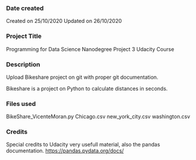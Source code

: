 ### Date created
Created on 25/10/2020
Updated on 26/10/2020

### Project Title
Programming for Data Science Nanodegree Project 3 Udacity Course 

### Description
Upload Bikeshare project on git with proper git documentation.

Bikeshare is a project on Python to calculate distances in seconds.

### Files used
BikeShare_VicenteMoran.py
Chicago.csv
new_york_city.csv
washington.csv

### Credits
Special credits to Udacity very usefull material, also the pandas documentation.
https://pandas.pydata.org/docs/

